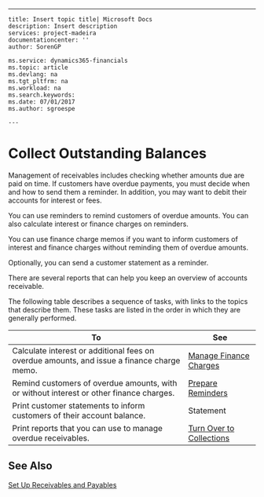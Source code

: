 ---
    title: Insert topic title| Microsoft Docs
    description: Insert description
    services: project-madeira
    documentationcenter: ''
    author: SorenGP

    ms.service: dynamics365-financials
    ms.topic: article
    ms.devlang: na
    ms.tgt_pltfrm: na
    ms.workload: na
    ms.search.keywords:
    ms.date: 07/01/2017
    ms.author: sgroespe

    ---
# Collect Outstanding Balances
Management of receivables includes checking whether amounts due are paid on time. If customers have overdue payments, you must decide when and how to send them a reminder. In addition, you may want to debit their accounts for interest or fees.  
  
 You can use reminders to remind customers of overdue amounts. You can also calculate interest or finance charges on reminders.  
  
 You can use finance charge memos if you want to inform customers of interest and finance charges without reminding them of overdue amounts.  
  
 Optionally, you can send a customer statement as a reminder.  
  
 There are several reports that can help you keep an overview of accounts receivable.  
  
 The following table describes a sequence of tasks, with links to the topics that describe them. These tasks are listed in the order in which they are generally performed.  
  
|**To**|**See**|  
|------------|-------------|  
|Calculate interest or additional fees on overdue amounts, and issue a finance charge memo.|[Manage Finance Charges](../manage-finance-charges.md)|  
|Remind customers of overdue amounts, with or without interest or other finance charges.|[Prepare Reminders](../prepare-reminders.md)|  
|Print customer statements to inform customers of their account balance.|Statement|  
|Print reports that you can use to manage overdue receivables.|[Turn Over to Collections](../turn-over-to-collections.md)|  
  
## See Also  
 [Set Up Receivables and Payables](../set-up-receivables-and-payables.md)